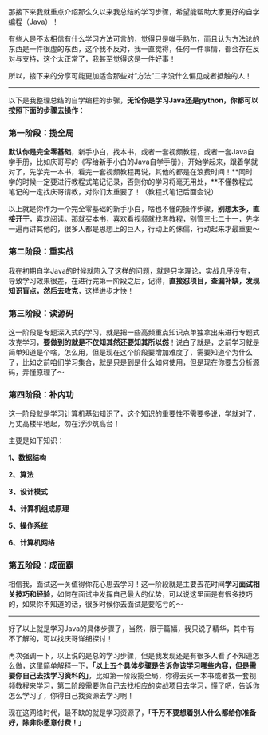 那接下来我就重点介绍那么久以来我总结的学习步骤，希望能帮助大家更好的自学编程（Java）！



有些人是不太相信有什么学习方法可言的，觉得只是唯手熟尔，而且认为方法论的东西是一件很虚的东西，这个我不反对，我一直觉得，任何一件事情，都会存在反对与支持，这个太正常了，我甚至觉得这是一件好事！



所以，接下来的分享可能更加适合那些对“方法”二字没什么偏见或者抵触的人！



------

以下是我整理总结的自学编程的步骤，**无论你是学习Java还是python，你都可以按照下面的步骤去操作**：



### 第一阶段：揽全局

**默认你是完全零基础**，新手小白，找本书，或者一套视频教程，或者一套Java自学手册，比如庆哥写的《写给新手小白的Java自学手册》，开始学起来，跟着学就对了，先学完一本书，看完一套视频教程再说，其他的都是在浪费时间！**同时学的时候一定要进行教程式笔记记录，否则你的学习将毫无用处，**不懂教程式笔记的一定找庆哥请教，对你们太重要了！（教程式笔记后面会说）



以上就是你作为一个完全零基础的新手小白，啥也不懂的操作步骤，**别想太多，直接开干**，喜欢阅读。那就买本书，喜欢看视频就找套教程，别管三七二十一，先学一遍再讲其他的，很多人都是思想上的巨人，行动上的侏儒，行动起来才最重要～



### 第二阶段：重实战

我在初期自学Java的时候就陷入了这样的问题，就是只学理论，实战几乎没有，导致学习效果很差，在进行完第一阶段之后，记得，**直接怼项目，查漏补缺，发现知识盲点，然后去攻克**，这样进步才快！



### 第三阶段：读源码

这一阶段是专题深入式的学习，就是把一些高频重点知识点单独拿出来进行专题式攻克学习，**要做到的就是不仅知其然还要知其所以然**！说白了就是，之前学习就是简单知道是个啥，怎么用，但是现在这个阶段要增加难度了，需要知道个为什么了，比如之前咱们学习集合，就是只是到是什么如何使用，但是现在你要去分析源码，弄懂原理了～



### 第四阶段：补内功

这一阶段就是学习计算机基础知识了，这个知识的重要性不需要多说，学就对了，万丈高楼平地起，勿在浮沙筑高台！



主要是如下知识：

**1、数据结构**

**2、算法**

**3、设计模式**

**4、计算机组成原理**

**5、操作系统**

**6、计算机网络**



### 第五阶段：成面霸

相信我，面试这一关值得你花心思去学习！这一阶段就是主要去花时间**学习面试相关技巧和经验**，如何在面试中发挥自己最大的优势，可以说这里面是有很多技巧的，如果你不知道的话，很多时候你去面试是要吃亏的～



------

好了以上就是学习Java的具体步骤了，当然，限于篇幅，我只说了精华，其中有不了解的，可以找庆哥详细探讨！



再次强调一下，以上说的是总的学习步骤，但是我发现还是有很多人看了不知道怎么做，这里简单解释一下，**「以上五个具体步骤是告诉你该学习哪些内容，但是需要你自己去找学习资料的」**，比如第一阶段揽全局，你得去买一本书或者找一套视频教程来学习，第二阶段需要你自己去找相应的实战项目去学习，懂了吧，告诉你怎么学习了，你得自己找资源去学习啊！



现在这网络时代，最不缺的就是学习资源了，**「千万不要想着别人什么都给你准备好，除非你愿意付费！」**